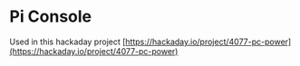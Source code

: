 # Pi Console
Used in this hackaday project [https://hackaday.io/project/4077-pc-power](https://hackaday.io/project/4077-pc-power)

